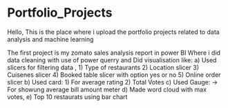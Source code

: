 # Portfolio_Projects
Hello, This is the place where i upload the portfolio projects related to data analysis and machine learning

The first project is my zomato sales analysis report in power BI 
Where i did data cleaning with use of power querry and 
Did visualisation like:
  a) Used slicers for filtering data ,
        1) Type of restaurants
        2) Location slicer
        3) Cuisenes slicer
        4) Booked table slicer with option yes or no
        5) Online order slicer
   b) Used card:
        1) For average rating
        2) Total Votes
   c) Used Gauge:
         -> For showung average bill amount meter
   d) Made word cloud with max votes,
   e) Top 10 restaurats using bar chart
  
